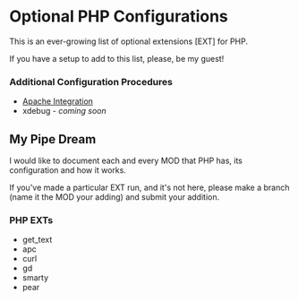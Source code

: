 # Optional PHP Configurations

This is an ever-growing list of optional extensions [EXT] for PHP.

If you have a setup to add to this list, please, be my guest!

### Additional Configuration Procedures
- [Apache Integration](./ext/apache.md)
- xdebug - <i>coming soon</i>


## My Pipe Dream

I would like to document each and every MOD that PHP has, its configuration and how it works.

If you've made a particular EXT run, and it's not here, please make a branch (name it the MOD your adding) and submit your addition.

### PHP EXTs

- get_text
- apc
- curl
- gd
- smarty
- pear